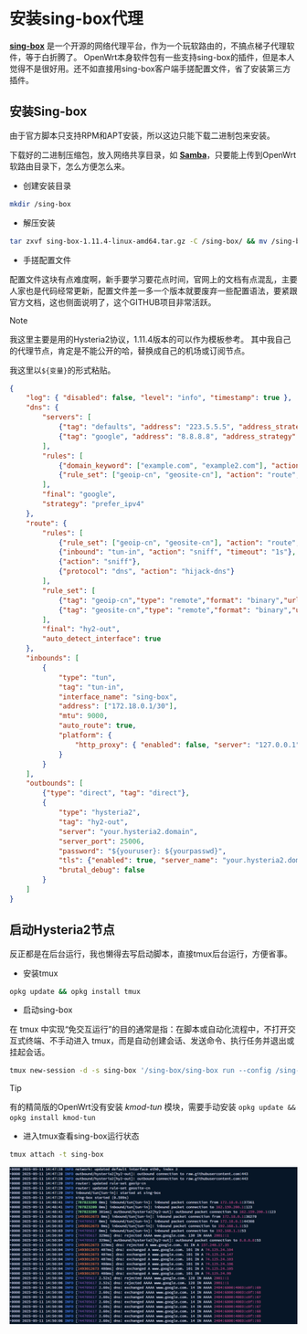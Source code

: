 # 安装sing-box代理

**[sing-box](https://sing-box.sagernet.org/)** 是一个开源的网络代理平台，作为一个玩软路由的，不搞点梯子代理软件，等于白折腾了。
OpenWrt本身软件包有一些支持sing-box的插件，但是本人觉得不是很好用。还不如直接用sing-box客户端手搓配置文件，省了安装第三方插件。

## 安装Sing-box

由于官方脚本只支持RPM和APT安装，所以这边只能下载二进制包来安装。

下载好的二进制压缩包，放入网络共享目录，如 **[Samba](/OpenWrt/samba.md)**，只要能上传到OpenWrt软路由目录下，怎么方便怎么来。

- 创建安装目录

```bash
mkdir /sing-box
```

- 解压安装

```bash
tar zxvf sing-box-1.11.4-linux-amd64.tar.gz -C /sing-box/ && mv /sing-box/sing-box-1.11.4-linux-amd64/sing-box /sing-box/ && rm -rf /sing-box/sing-box-1.11.4-linux-amd64
```

- 手搓配置文件

配置文件这块有点难度啊，新手要学习要花点时间，官网上的文档有点混乱，主要人家也是代码经常更新，配置文件差一多一个版本就要废弃一些配置语法，要紧跟官方文档，这也侧面说明了，这个GITHUB项目非常活跃。

> [!NOTE]
> 我这里主要是用的Hysteria2协议，1.11.4版本的可以作为模板参考。
> 其中我自己的代理节点，肯定是不能公开的哈，替换成自己的机场或订阅节点。
>
> 我这里以`${变量}`的形式粘贴。

```json
{
    "log": { "disabled": false, "level": "info", "timestamp": true },
    "dns": {
        "servers": [
            {"tag": "defaults", "address": "223.5.5.5", "address_strategy": "prefer_ipv4", "detour": "direct"},
            {"tag": "google", "address": "8.8.8.8", "address_strategy": "prefer_ipv4", "detour": "hy2-out"}
        ],
        "rules": [
            {"domain_keyword": ["example.com", "example2.com"], "action": "route", "server": "defaults"},
            {"rule_set": ["geoip-cn", "geosite-cn"], "action": "route", "server": "defaults"}
        ],
        "final": "google",
        "strategy": "prefer_ipv4"
    },
    "route": {
        "rules": [
            {"rule_set": ["geoip-cn", "geosite-cn"], "action": "route", "outbound": "direct"},
            {"inbound": "tun-in", "action": "sniff", "timeout": "1s"},
            {"action": "sniff"},
            {"protocol": "dns", "action": "hijack-dns"}
        ],
        "rule_set": [
            {"tag": "geoip-cn","type": "remote","format": "binary","url": "https://raw.githubusercontent.com/SagerNet/sing-geoip/rule-set/geoip-cn.srs", "download_detour": "hy2-out"},
            {"tag": "geosite-cn","type": "remote","format": "binary","url": "https://raw.githubusercontent.com/SagerNet/sing-geosite/rule-set/geosite-cn.srs","download_detour": "hy2-out"}
        ],
        "final": "hy2-out",
        "auto_detect_interface": true
    },
    "inbounds": [
        {
            "type": "tun",
            "tag": "tun-in",
            "interface_name": "sing-box",
            "address": ["172.18.0.1/30"],
            "mtu": 9000,
            "auto_route": true,
            "platform": {
                "http_proxy": { "enabled": false, "server": "127.0.0.1", "server_port": 10809 }
            }
        }
    ],
    "outbounds": [
        {"type": "direct", "tag": "direct"},
        {
            "type": "hysteria2",
            "tag": "hy2-out",
            "server": "your.hysteria2.domain",
            "server_port": 25006,
            "password": "${youruser}: ${yourpasswd}",
            "tls": {"enabled": true, "server_name": "your.hysteria2.domain", "disable_sni": false, "insecure": false},
            "brutal_debug": false
        }
    ]
}
```

## 启动Hysteria2节点

反正都是在后台运行，我也懒得去写启动脚本，直接tmux后台运行，方便省事。

- 安装tmux

```bash
opkg update && opkg install tmux
```

- 启动sing-box

在 tmux 中实现“免交互运行”的目的通常是指：在脚本或自动化流程中，不打开交互式终端、不手动进入 tmux，而是自动创建会话、发送命令、执行任务并退出或挂起会话。

```bash
tmux new-session -d -s sing-box '/sing-box/sing-box run --config /sing-box/config.json'
```

> [!TIP]
> 有的精简版的OpenWrt没有安装 *kmod-tun* 模块，需要手动安装 `opkg update && opkg install kmod-tun`

- 进入tmux查看sing-box运行状态

```bash
tmux attach -t sing-box
```

![sing-box running](/OpenWrt/img/7.png)